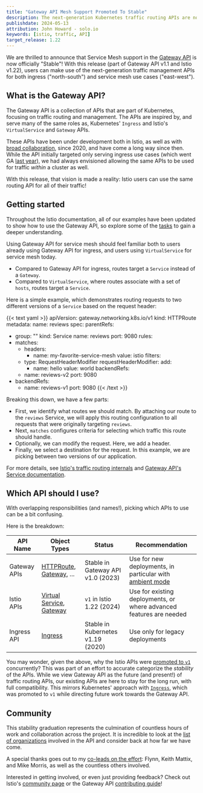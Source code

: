 ```yaml
---
title: "Gateway API Mesh Support Promoted To Stable"
description: The next-generation Kubernetes traffic routing APIs are now Generally Available for service mesh use cases. 
publishdate: 2024-05-13
attribution: John Howard - solo.io
keywords: [istio, traffic, API]
target_release: 1.22
---
```


We are thrilled to announce that Service Mesh support in the [Gateway API](https://gateway-api.sigs.k8s.io/) is now officially "Stable"!
With this release (part of Gateway API v1.1 and Istio v1.22), users can make use of the next-generation traffic management APIs for both ingress ("north-south") and service mesh use cases ("east-west").

## What is the Gateway API?

The Gateway API is a collection of APIs that are part of Kubernetes, focusing on traffic routing and management.
The APIs are inspired by, and serve many of the same roles as, Kubernetes' `Ingress` and Istio's `VirtualService` and `Gateway` APIs.

These APIs have been under development both in Istio, as well as with [broad collaboration](https://gateway-api.sigs.k8s.io/implementations/), since 2020, and have come a long way since then.
While the API initially targeted only serving ingress use cases (which went GA [last year](https://kubernetes.io/blog/2023/10/31/gateway-api-ga/)), we had always envisioned allowing the same APIs to be used for traffic *within* a cluster as well.

With this release, that vision is made a reality: Istio users can use the same routing API for all of their traffic!

## Getting started

Throughout the Istio documentation, all of our examples have been updated to show how to use the Gateway API, so explore some of the [tasks](/pt-br/docs/tasks/traffic-management/) to gain a deeper understanding.

Using Gateway API for service mesh should feel familiar both to users already using Gateway API for ingress, and users using `VirtualService` for service mesh today.

* Compared to Gateway API for ingress, routes target a `Service` instead of a `Gateway`.
* Compared to `VirtualService`, where routes associate with a set of `hosts`, routes target a `Service`.

Here is a simple example, which demonstrates routing requests to two different versions of a `Service` based on the request header:

{{< text yaml >}}
apiVersion: gateway.networking.k8s.io/v1
kind: HTTPRoute
metadata:
  name: reviews
spec:
  parentRefs:
  - group: ""
    kind: Service
    name: reviews
    port: 9080
  rules:
  - matches:
    - headers:
      - name: my-favorite-service-mesh
        value: istio
    filters:
    - type: RequestHeaderModifier
      requestHeaderModifier:
      add:
        - name: hello
          value: world
    backendRefs:
    - name: reviews-v2
      port: 9080
  - backendRefs:
    - name: reviews-v1
      port: 9080
{{< /text >}}

Breaking this down, we have a few parts:
* First, we identify what routes we should match.
  By attaching our route to the `reviews` Service, we will apply this routing configuration to all requests that were originally targeting `reviews`.
* Next, `matches` configures criteria for selecting which traffic this route should handle.
* Optionally, we can modify the request. Here, we add a header.
* Finally, we select a destination for the request. In this example, we are picking between two versions of our application.

For more details, see [Istio's traffic routing internals](/pt-br/docs/ops/configuration/traffic-management/traffic-routing/) and [Gateway API's Service documentation](https://gateway-api.sigs.k8s.io/mesh/service-facets/).

## Which API should I use?

With overlapping responsibilities (and names!), picking which APIs to use can be a bit confusing.

Here is the breakdown:

| API Name     | Object Types                                                                                                                          | Status                            | Recommendation                                                             |
|--------------|---------------------------------------------------------------------------------------------------------------------------------------|-----------------------------------|----------------------------------------------------------------------------|
| Gateway APIs | [HTTPRoute](https://gateway-api.sigs.k8s.io/api-types/httproute/), [Gateway](https://gateway-api.sigs.k8s.io/api-types/gateway/), ... | Stable in Gateway API v1.0 (2023) | Use for new deployments, in particular with [ambient mode](/pt-br/docs/ambient/) |
| Istio APIs   | [Virtual Service](/pt-br/docs/reference/config/networking/virtual-service/), [Gateway](/pt-br/docs/reference/config/networking/gateway/)          | `v1` in Istio 1.22 (2024)         | Use for existing deployments, or where advanced features are needed        |
| Ingress API  | [Ingress](https://kubernetes.io/docs/concepts/services-networking/ingress)                                                            | Stable in Kubernetes v1.19 (2020) | Use only for legacy deployments                                            |

You may wonder, given the above, why the Istio APIs were [promoted to `v1`](/pt-br/blog/2024/v1-apis) concurrently?
This was part of an effort to accurate categorize the *stability* of the APIs.
While we view Gateway API as the future (and present!) of traffic routing APIs, our existing APIs are here to stay for the long run, with full compatibility.
This mirrors Kubernetes' approach with [`Ingress`](https://kubernetes.io/docs/concepts/services-networking/ingress), which was promoted to `v1` while directing future work towards the Gateway API.

## Community

This stability graduation represents the culmination of countless hours of work and collaboration across the project.
It is incredible to look at the [list of organizations](https://gateway-api.sigs.k8s.io/implementations/) involved in the API and consider back at how far we have come.

A special thanks goes out to my [co-leads on the effort](https://gateway-api.sigs.k8s.io/mesh/gamma/): Flynn, Keith Mattix, and Mike Morris, as well as the countless others involved.

Interested in getting involved, or even just providing feedback?
Check out Istio's [community page](/pt-br/get-involved/) or the Gateway API [contributing guide](https://gateway-api.sigs.k8s.io/contributing/)!
